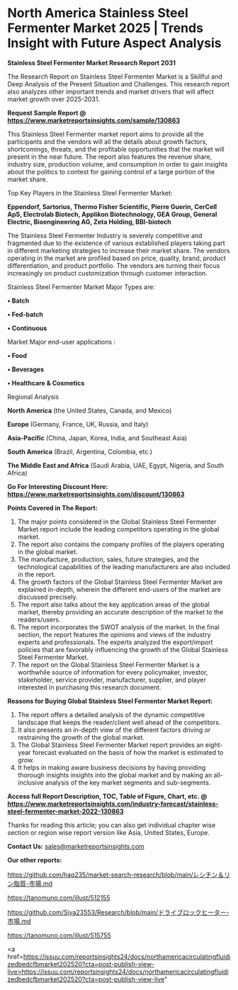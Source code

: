 # North America Stainless Steel Fermenter Market 2025 | Trends Insight with Future Aspect Analysis

<strong>Stainless Steel Fermenter Market Research Report 2031</strong>

The Research Report on Stainless Steel Fermenter Market is a Skillful and Deep Analysis of the Present Situation and Challenges. This research report also analyzes other important trends and market drivers that will affect market growth over 2025-2031.

<strong>Request Sample Report @ <a href=https://www.marketreportsinsights.com/sample/130863>https://www.marketreportsinsights.com/sample/130863</a></strong>

This Stainless Steel Fermenter market report aims to provide all the participants and the vendors will all the details about growth factors, shortcomings, threats, and the profitable opportunities that the market will present in the near future. The report also features the revenue share, industry size, production volume, and consumption in order to gain insights about the politics to contest for gaining control of a large portion of the market share.

Top Key Players in the Stainless Steel Fermenter Market:

<strong>Eppendorf, Sartorius, Thermo Fisher Scientific, Pierre Guerin, CerCell ApS, Electrolab Biotech, Applikon Biotechnology, GEA Group, General Electric, Bioengineering AG, Zeta Holding, BBI-biotech</strong>

The Stainless Steel Fermenter Industry is severely competitive and fragmented due to the existence of various established players taking part in different marketing strategies to increase their market share. The vendors operating in the market are profiled based on price, quality, brand, product differentiation, and product portfolio. The vendors are turning their focus increasingly on product customization through customer interaction.

Stainless Steel Fermenter Market Major Types are:

<strong>• Batch

• Fed-batch

• Continuous</strong>

Market Major end-user applications :

<strong>• Food

• Beverages

• Healthcare & Cosmetics</strong>

Regional Analysis

</u><strong><b>North America</b></strong> (the United States, Canada, and Mexico)

<strong><b>Europe </b></strong>(Germany, France, UK, Russia, and Italy)

<strong><b>Asia-Pacific</b></strong> (China, Japan, Korea, India, and Southeast Asia)

<strong><b>South America</b></strong> (Brazil, Argentina, Colombia, etc.)

<strong><b>The Middle East and Africa</b></strong> (Saudi Arabia, UAE, Egypt, Nigeria, and South Africa)

<strong>Go For Interesting Discount Here: <a href=https://www.marketreportsinsights.com/discount/130863>https://www.marketreportsinsights.com/discount/130863</a></strong>

<strong>Points Covered in The Report:</strong>
<ol>
  <li>The major points considered in the Global Stainless Steel Fermenter Market report include the leading competitors operating in the global market.</li>
  <li>The report also contains the company profiles of the players operating in the global market.</li>
  <li>The manufacture, production, sales, future strategies, and the technological capabilities of the leading manufacturers are also included in the report.</li>
  <li>The growth factors of the Global Stainless Steel Fermenter Market are explained in-depth, wherein the different end-users of the market are discussed precisely.</li>
  <li>The report also talks about the key application areas of the global market, thereby providing an accurate description of the market to the readers/users.</li>
  <li>The report incorporates the SWOT analysis of the market. In the final section, the report features the opinions and views of the industry experts and professionals. The experts analyzed the export/import policies that are favorably influencing the growth of the Global Stainless Steel Fermenter Market.</li>
  <li>The report on the Global Stainless Steel Fermenter Market is a worthwhile source of information for every policymaker, investor, stakeholder, service provider, manufacturer, supplier, and player interested in purchasing this research document.</li>
</ol>
<strong>Reasons for Buying Global Stainless Steel Fermenter Market Report:</strong>

<ol>
  <li>The report offers a detailed analysis of the dynamic competitive landscape that keeps the reader/client well ahead of the competitors.</li>
  <li>It also presents an in-depth view of the different factors driving or restraining the growth of the global market.</li>
  <li>The Global Stainless Steel Fermenter Market report provides an eight-year forecast evaluated on the basis of how the market is estimated to grow.</li>
  <li>It helps in making aware business decisions by having providing thorough insights insights into the global market and by making an all-inclusive analysis of the key market segments and sub-segments.</li>
</ol>
<strong>Access full Report Description, TOC, Table of Figure, Chart, etc. @ <a href=https://www.marketreportsinsights.com/industry-forecast/stainless-steel-fermenter-market-2022-130863>https://www.marketreportsinsights.com/industry-forecast/stainless-steel-fermenter-market-2022-130863</a></strong>


Thanks for reading this article; you can also get individual chapter wise section or region wise report version like Asia, United States, Europe.

<strong>Contact Us:</strong>
sales@marketreportsinsights.com

<strong>Our other reports:</strong>

<a href=https://github.com/haq235/market-search-research/blob/main/レシチン＆リン脂質-市場.md>https://github.com/haq235/market-search-research/blob/main/レシチン＆リン脂質-市場.md</a>

<a href=https://tanomuno.com/illust/512155>https://tanomuno.com/illust/512155</a>

<a href=https://github.com/Siya23553/Research/blob/main/ドライブロックヒーター-市場.md>https://github.com/Siya23553/Research/blob/main/ドライブロックヒーター-市場.md</a>

<a href=https://tanomuno.com/illust/515755>https://tanomuno.com/illust/515755</a>

<a href=https://issuu.com/reportsinsights24/docs/northamericacirculatingfluidizedbedcfbmarket202520?cta=post-publish-view-live>https://issuu.com/reportsinsights24/docs/northamericacirculatingfluidizedbedcfbmarket202520?cta=post-publish-view-live</a>"
